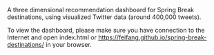A three dimensional recommendation dashboard for Spring Break destinations, using visualized Twitter data (around 400,000 tweets). 

To view the dashboard, please make sure you have connection to the Internet and open index.html or https://feifang.github.io/spring-break-destinations/ in your browser.